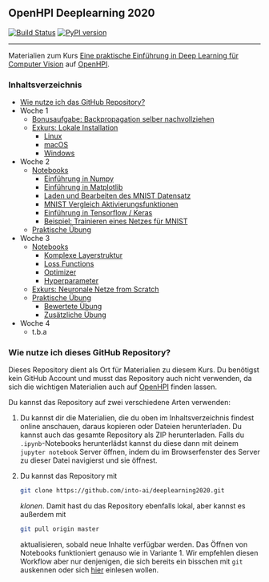 ## OpenHPI Deeplearning 2020

[![Build Status](https://travis-ci.com/into-ai/deeplearning2020.svg?branch=master)](https://travis-ci.com/into-ai/deeplearning2020)
[![PyPI version](https://img.shields.io/pypi/v/deeplearning2020.svg)](https://pypi.python.org/pypi/deeplearning2020)

------------------------------

Materialien zum Kurs [Eine praktische Einführung in Deep Learning für Computer Vision](https://open.hpi.de/courses/neuralnets2020) auf [OpenHPI](https://open.hpi.de/).

### Inhaltsverzeichnis

- [Wie nutze ich das GitHub Repository?](#wie-nutze-ich-dieses-github-repository)
- Woche 1
  - [Bonusaufgabe: Backpropagation selber nachvollziehen](woche1/bonus.md)
  - [Exkurs: Lokale Installation ](woche1/installation/)
    - [Linux](woche1/installation/linux.md)
    - [macOS](woche1/installation/mac.md)
    - [Windows](woche1/installation/windows.md)
- Woche 2
  - [Notebooks](woche2/notebooks/)
    - [Einführung in Numpy](woche2/notebooks/intro-numpy/)
    - [Einführung in Matplotlib](woche2/notebooks/intro-matplotlib/)
    - [Laden und Bearbeiten des MNIST Datensatz](woche2/notebooks/exploring-mnist)
    - [MNIST Vergleich Aktivierungsfunktionen](woche2/notebooks/mnist-activation-functions/)
    - [Einführung in Tensorflow / Keras](woche2/notebooks/intro-tensorflow-keras/)
    - [Beispiel: Trainieren eines Netzes für MNIST](woche2/notebooks/first-mnist-net/)
  - [Praktische Übung](woche2/assignment/)
- Woche 3
  - [Notebooks](woche3/notebooks/)
    - [Komplexe Layerstruktur](woche3/notebooks/komplex-layer-structure/)
    - [Loss Functions](woche3/notebooks/loss-functions/)
    - [Optimizer](woche3/notebooks/optimizer/)
    - [Hyperparameter](woche3/notebooks/hyperparameter/)
  - [Exkurs: Neuronale Netze from Scratch](woche3/scratch-net)
  - [Praktische Übung](woche3/assignment/)
    - [Bewertete Übung](woche3/assignment/week3&4/)
    - [Zusätzliche Übung](woche3/assignment/additional/)
- Woche 4
  - t.b.a

### Wie nutze ich dieses GitHub Repository?

Dieses Repository dient als Ort für Materialien zu diesem Kurs. Du benötigst kein GitHub Account und musst das Repository auch nicht verwenden, da sich die wichtigen Materialien auch auf [OpenHPI](https://open.hpi.de/) finden lassen.

Du kannst das Repository auf zwei verschiedene Arten verwenden:
1. Du kannst dir die Materialien, die du oben im Inhaltsverzeichnis findest online anschauen, daraus kopieren oder Dateien herunterladen. Du kannst auch das gesamte Repository als ZIP herunterladen. Falls du `.ipynb`-Notebooks herunterlädst kannst du diese dann mit deinem `jupyter notebook` Server öffnen, indem du im Browserfenster des Server zu dieser Datei navigierst und sie öffnest.

2. Du kannst das Repository mit
    ```bash
    git clone https://github.com/into-ai/deeplearning2020.git
    ```
    *klonen*. Damit hast du das Repository ebenfalls lokal, aber kannst es außerdem mit
    ```bash
    git pull origin master
    ```
    aktualisieren, sobald neue Inhalte verfügbar werden. Das Öffnen von Notebooks funktioniert genauso wie in Variante 1. Wir empfehlen diesen Workflow aber nur denjenigen, die sich bereits ein bisschen mit `git` auskennen oder sich [hier](https://git-scm.com/doc) einlesen wollen.

